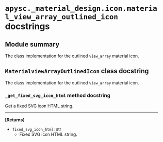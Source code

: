 # `apysc._material_design.icon.material_view_array_outlined_icon` docstrings

## Module summary

The class implementation for the outlined `view_array` material icon.

## `MaterialviewArrayOutlinedIcon` class docstring

The class implementation for the outlined `view_array` material icon.

### `_get_fixed_svg_icon_html` method docstring

Get a fixed SVG icon HTML string.<hr>

**[Returns]**

- `fixed_svg_icon_html`: str
  - Fixed SVG icon HTML string.